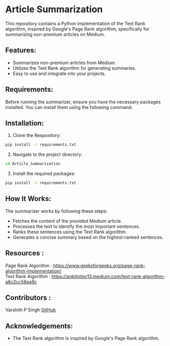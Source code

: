 # Article Summarization

This repository contains a Python implementation of the Text Rank algorithm, inspired by Google's Page Rank algorithm, specifically for summarizing non-premium articles on Medium.

## Features:

- Summarizes non-premium articles from Medium.
- Utilizes the Text Rank algorithm for generating summaries.
- Easy to use and integrate into your projects.

## Requirements:

Before running the summarizer, ensure you have the necessary packages installed. You can install them using the following command:

## Installation:

1. Clone the Respository:
```bash
pip install -r requirements.txt
```
2. Navigate to the project directory:
```bash
cd Article_Summarization
```
3. Install the required packages:
```bash
pip install -r requirements.txt
```

## How It Works:

The summarizer works by following these steps:
  - Fetches the content of the provided Medium article.
  - Processes the text to identify the most important sentences.
  - Ranks these sentences using the Text Rank algorithm.
  - Generates a concise summary based on the highest-ranked sentences.

## Resources : 

Page Rank Algorithm : https://www.geeksforgeeks.org/page-rank-algorithm-implementation/   <br>
Text Rank Algorithm : https://ankitnitjsr13.medium.com/text-rank-algorithm-a8c2cc58ea9c <br> 


## Contributors : 

Varshith P Singh [GitHub](https://github.com/Varshith1510)


## Acknowledgements:
  - The Text Rank algorithm is inspired by Google's Page Rank algorithm.

